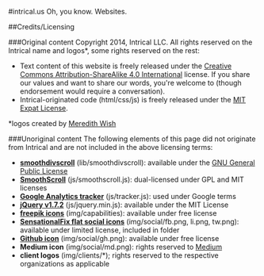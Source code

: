 #intrical.us
Oh, you know. Websites.

##Credits/Licensing

###Original content
Copyright 2014, Intrical LLC. All rights reserved on the Intrical name and logos*, some rights reserved on the rest:
* Text content of this website is freely released under the [Creative Commons Attribution-ShareAlike 4.0 International](http://creativecommons.org/licenses/by-sa/4.0/) license. If you share our values and want to share our words, you're welcome to (though endorsement would require a conversation).
* Intrical-originated code (html/css/js) is freely released under the [MIT Expat License](http://opensource.org/licenses/MIT).

*logos created by [Meredith Wish](http://thoughtfulwish.com/)

###Unoriginal content
The following elements of this page did not originate from Intrical and are not included in the above licensing terms:
* __[smoothdivscroll](http://www.smoothdivscroll.com)__ (lib/smoothdivscroll): available under the [GNU General Public License](http://www.gnu.org/licenses/gpl-3.0.html)
* __[SmoothScroll](http://www.dwuser.com/education/content/quick-guide-adding-smooth-scrolling-to-your-webpages/)__ (js/smoothscroll.js): dual-licensed under GPL and MIT licenses
* __[Google Analytics tracker](http://www.google.com/analytics/)__ (js/tracker.js): used under Google terms
* __[jQuery v1.7.2](http://www.jquery.org)__ (js/jquery.min.js): available under the MIT License
* __[freepik icons](http://www.flaticon.com/authors/freepik/)__ (img/capabilities): available under free license
* __[SensationalFix flat social icons](http://sensationalfix.com/flat-social-icons-eps/)__ (img/social/fb.png, li.png, tw.png): available under limited license, included in folder
* __[Github icon](http://www.flaticon.com/free-icon/github-logo-silhouette-in-a-square_38401)__ (img/social/gh.png): available under free license
* __Medium icon__ (img/social/md.png): rights reserved to [Medium](http://www.medium.com)
* __client logos__ (img/clients/*); rights reserved to the respective organizations as applicable
